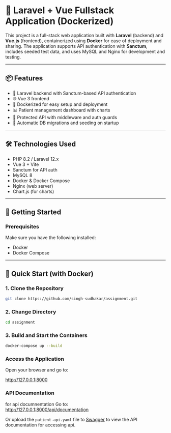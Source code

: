 # 🚀 Laravel + Vue Fullstack Application (Dockerized)

This project is a full-stack web application built with **Laravel** (backend) and **Vue.js** (frontend), containerized using **Docker** for ease of deployment and sharing. The application supports API authentication with **Sanctum**, includes seeded test data, and uses MySQL and Nginx for development and testing.

---

## 📦 Features

- 🧰 Laravel backend with Sanctum-based API authentication
- 🌐 Vue 3 frontend 
- 🐳 Dockerized for easy setup and deployment
- 📊 Patient management dashboard with charts
- 🔐 Protected API with middleware and auth guards
- 📂 Automatic DB migrations and seeding on startup

---

## 🛠️ Technologies Used

- PHP 8.2 / Laravel 12.x
- Vue 3 + Vite
- Sanctum for API auth
- MySQL 8
- Docker & Docker Compose
- Nginx (web server)
- Chart.js (for charts)

---

## 🚀 Getting Started

### Prerequisites

Make sure you have the following installed:

- Docker
- Docker Compose

---

## 🧪 Quick Start (with Docker)

### 1. Clone the Repository

```bash
git clone https://github.com/singh-sudhakar/assignment.git
```

### 2. Change Directory

```bash
cd assignment
```

### 3. Build and Start the Containers

```bash
docker-compose up --build
```

### Access the Application

Open your browser and go to:  

http://127.0.0.1:8000


### API Documentation

for api documnentation Go to:  
http://127.0.0.1:8000/api/documentation

Or upload the `patient-api.yaml` file to [Swagger](https://swagger.io) to view the API documentation for accessing api.
